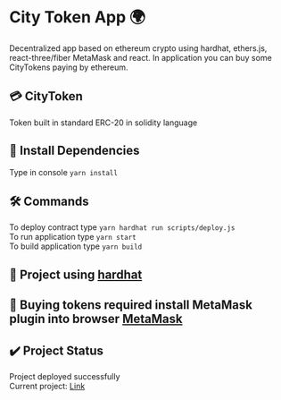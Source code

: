 # City Token App :earth_africa:
Decentralized app based on ethereum crypto using hardhat, ethers.js, react-three/fiber MetaMask and react. In application you can buy some CityTokens paying by ethereum.

## :credit_card: CityToken
Token built in standard ERC-20 in solidity language

## :dart: Install Dependencies
Type in console `yarn install`

## :hammer_and_wrench: Commands
To deploy contract type `yarn hardhat run scripts/deploy.js` \
To run application type `yarn start` \
To build application type `yarn build`

## :construction_worker: Project using [hardhat](https://github.com/NomicFoundation/hardhat)

## :fox_face: Buying tokens required install MetaMask plugin into browser [MetaMask](https://metamask.io)

## :heavy_check_mark: Project Status
Project deployed successfully \
Current project: [Link](https://curious-flan-5202c7.netlify.app)

